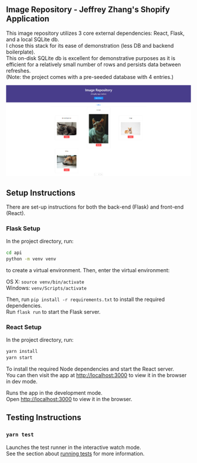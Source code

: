 ## Image Repository - Jeffrey Zhang's Shopify Application

This image repository utilizes 3 core external dependencies: React, Flask, and a local SQLite db.  
I chose this stack for its ease of demonstration (less DB and backend boilerplate).  
This on-disk SQLite db is excellent for demonstrative purposes as it is efficient for a relatively small number of rows and persists data between refreshes.  
(Note: the project comes with a pre-seeded database with 4 entries.)

![Shopify Image Repository Screenshot](demo.png)

## Setup Instructions
There are set-up instructions for both the back-end (Flask) and front-end (React).

### Flask Setup
In the project directory, run:  
```bash
cd api
python -m venv venv
```  
to create a virtual environment. Then, enter the virtual environment:  
  
OS X:
`source venv/bin/activate`  
Windows:
`venv/Scripts/activate`  

Then, run `pip install -r requirements.txt` to install the required dependencies.  
Run `flask run` to start the Flask server.

### React Setup
In the project directory, run:
```bash
yarn install
yarn start
```
To install the required Node dependencies and start the React server.  
You can then visit the app at [http://localhost:3000](http://localhost:3000) to view it in the browser in dev mode.

Runs the app in the development mode.\
Open [http://localhost:3000](http://localhost:3000) to view it in the browser.

## Testing Instructions
### `yarn test`

Launches the test runner in the interactive watch mode.\
See the section about [running tests](https://facebook.github.io/create-react-app/docs/running-tests) for more information.
